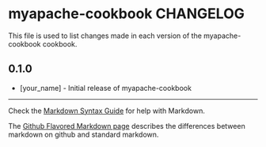 myapache-cookbook CHANGELOG
===========================

This file is used to list changes made in each version of the myapache-cookbook cookbook.

0.1.0
-----
- [your_name] - Initial release of myapache-cookbook

- - -
Check the [Markdown Syntax Guide](http://daringfireball.net/projects/markdown/syntax) for help with Markdown.

The [Github Flavored Markdown page](http://github.github.com/github-flavored-markdown/) describes the differences between markdown on github and standard markdown.
